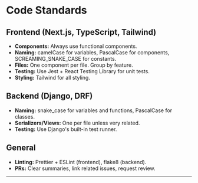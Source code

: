 
# Code Standards

## Frontend (Next.js, TypeScript, Tailwind)

- **Components:** Always use functional components.
- **Naming:** camelCase for variables, PascalCase for components, SCREAMING_SNAKE_CASE for constants.
- **Files:** One component per file. Group by feature.
- **Testing:** Use Jest + React Testing Library for unit tests.
- **Styling:** Tailwind for all styling.

## Backend (Django, DRF)

- **Naming:** snake_case for variables and functions, PascalCase for classes.
- **Serializers/Views:** One per file unless very related.
- **Testing:** Use Django's built-in test runner.

## General

- **Linting:** Prettier + ESLint (frontend), flake8 (backend).
- **PRs:** Clear summaries, link related issues, request review.

---